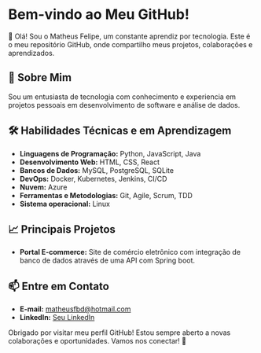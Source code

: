 # Bem-vindo ao Meu GitHub!

👋 Olá! Sou o Matheus Felipe, um constante aprendiz por tecnologia. Este é o meu repositório GitHub, onde compartilho meus projetos, colaborações e aprendizados.

## 🌟 Sobre Mim
Sou um entusiasta de tecnologia com conhecimento e experiencia em projetos pessoais em desenvolvimento de software e análise de dados.

## 🛠️ Habilidades Técnicas e em Aprendizagem
- **Linguagens de Programação:** Python, JavaScript, Java
- **Desenvolvimento Web:** HTML, CSS, React
- **Bancos de Dados:** MySQL, PostgreSQL, SQLite
- **DevOps:** Docker, Kubernetes, Jenkins, CI/CD
- **Nuvem:** Azure
- **Ferramentas e Metodologias:** Git, Agile, Scrum, TDD
- **Sistema operacional:** Linux

## 📈 Principais Projetos
- **Portal E-commerce:** Site de comércio eletrônico com integração de banco de dados através de uma API com Spring boot.

## 📫 Entre em Contato
- **E-mail:** matheusfbd@hotmail.com
- **LinkedIn:** [Seu LinkedIn](https://br.linkedin.com/in/matheus-felipe-barbosa-dias-2362ab11a)

Obrigado por visitar meu perfil GitHub! Estou sempre aberto a novas colaborações e oportunidades. Vamos nos conectar! 🚀

